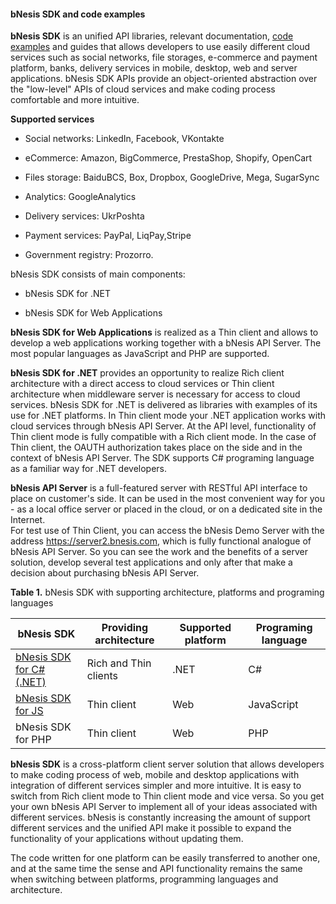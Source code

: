 ﻿#### bNesis SDK and code examples


**bNesis SDK** is an unified API libraries, relevant documentation, 
[code examples](https://github.com/bNesisDeveloper/bNesis/tree/master/Examples) 
and guides that allows developers to use easily different cloud services such as social networks, file storages, e-commerce and payment platform, banks, delivery services in mobile, desktop, web and server applications.  bNesis SDK APIs provide an object-oriented abstraction over the "low-level" APIs of cloud services and  make  coding  process comfortable and more intuitive.


**Supported services**


- Social networks: LinkedIn, Facebook, VKontakte

- eCommerce: Amazon, BigCommerce, PrestaShop, Shopify, OpenCart   

- Files storage: BaiduBCS, Box, Dropbox, GoogleDrive, Mega, SugarSync

- Analytics: GoogleAnalytics  

- Delivery services: UkrPoshta

- Payment services: PayPal, LiqPay,Stripe 

- Government registry: Prozorro. 


bNesis SDK consists of main components:
  
- bNesis SDK for .NET  

- bNesis SDK for Web Applications  
 
  

**bNesis SDK for Web Applications** is realized as a Thin client and allows to develop a web applications working together with a bNesis API Server. The most popular languages as JavaScript and PHP are supported.


**bNesis SDK for .NET** provides an opportunity to realize  Rich client architecture with a direct access to cloud services or Thin client architecture when middleware server is necessary for access to cloud services. bNesis SDK for .NET is delivered as libraries with examples of its use for .NET  platforms.  In Thin client mode your .NET application works with cloud services through bNesis API Server.  At the API level, functionality of Thin client mode is fully compatible with a Rich client mode. In the case of Thin client, the OAUTH authorization takes place on the side and in the context of bNesis API Server. The SDK supports C# programing language as a familiar way for .NET developers. 


**bNesis API Server** is a full-featured server with RESTful API interface to place on customer's side. It can be used in the most convenient way for you - as a local office server or placed in the cloud, or on a dedicated site in the Internet.  
For test use of Thin Client, you can access the bNesis Demo Server with the address https://server2.bnesis.com, which is fully functional analogue of bNesis API Server. So you can see the work and the benefits of a server solution, develop several test applications and only after that make a decision about purchasing bNesis API Server.



**Table 1.**  bNesis SDK with supporting architecture, platforms and programing languages



bNesis SDK|Providing architecture|Supported platform|Programing language
--|---------|------------------|------------------------------
[bNesis SDK for C# (.NET)](https://github.com/bNesisDeveloper/bNesis/tree/master/Sdk/DotNet)|Rich and Thin clients|.NET |C#
[bNesis SDK for JS](https://github.com/bNesisDeveloper/bNesis/tree/master/Sdk/JavaScript)|Thin client|Web| JavaScript
bNesis SDK for PHP| Thin client|Web| PHP


**bNesis SDK** is a cross-platform client server solution that allows developers to make coding  process  of  web, mobile and desktop applications with integration of different services simpler and more intuitive.  It is easy to switch from Rich client mode to Thin client mode and vice versa. So you get your own bNesis API Server to implement all of your ideas associated with different services. bNesis is constantly increasing the amount of support different services and the unified API make it possible to expand the functionality of your applications without updating them.

The code written for one platform can be easily transferred to another one, and at the same time the sense and API functionality remains the same when switching between platforms, programming languages and architecture.
 
